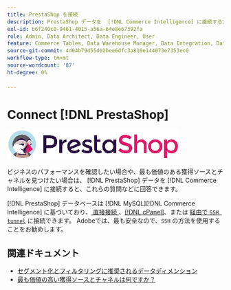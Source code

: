 ```yaml
---
title: PrestaShop を接続
description: PrestaShop データを  [!DNL Commerce Intelligence] に接続する方法を説明します。
exl-id: b6f240c0-9461-4015-a56a-64e8e67392fa
role: Admin, Data Architect, Data Engineer, User
feature: Commerce Tables, Data Warehouse Manager, Data Integration, Data Import/Export
source-git-commit: 4d04b79d55d02bee6dfc3a810e144073e7353ec0
workflow-type: tm+mt
source-wordcount: '87'
ht-degree: 0%

---
```


# Connect [!DNL PrestaShop]

![PrestaShop ロゴ ](../../../assets/Prestashop-logo.png)

ビジネスのパフォーマンスを確認したい場合や、最も価値のある獲得ソースとチャネルを見つけたい場合は、 [!DNL PrestaShop] データを [!DNL Commerce Intelligence] に接続すると、これらの質問などに回答できます。

[!DNL PrestaShop] データベースは [!DNL MySQL][!DNL Commerce Intelligence] に基づいており、[ 直接接続 ](../integrations/mysql-via-a-direct-connection.md)、[[!DNL cPanel]](../integrations/mysql-via-cpanel.md)、または [ 経由で `SSH tunnel`](../integrations/mysql-via-ssh-tunnel.md) に接続できます。 Adobeでは、最も安全なので、`SSH` の方法を使用することをお勧めします。

## 関連ドキュメント

* [セグメント化とフィルタリングに推奨されるデータディメンション](../../../best-practices/segment-filter.md)
* [最も価値の高い獲得ソースとチャネルは何ですか？](../../analysis/most-value-source-channel.md)
